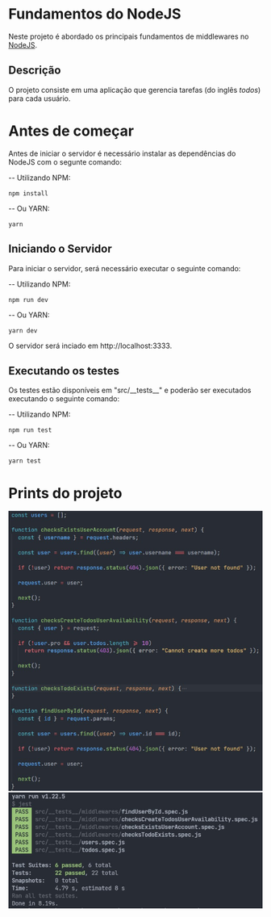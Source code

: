 # Fundamentos do NodeJS

Neste projeto é abordado os principais fundamentos de middlewares no [NodeJS](https://nodejs.org/en/).

## Descrição

O projeto consiste em uma aplicação que gerencia tarefas (do inglês _todos_) para cada usuário.

# Antes de começar

Antes de iniciar o servidor é necessário instalar as dependências do NodeJS com o segunte comando:

-- Utilizando NPM:
```
npm install
```

-- Ou YARN:
```
yarn
```

## Iniciando o Servidor

Para iniciar o servidor, será necessário executar o seguinte comando:

-- Utilizando NPM:
```
npm run dev
```

-- Ou YARN:
```
yarn dev
```

O servidor será inciado em http://localhost:3333.

## Executando os testes

Os testes estão disponíveis em "src/_\_tests__" e poderão ser executados executando o seguinte comando:

-- Utilizando NPM:
```
npm run test
```

-- Ou YARN:
```
yarn test
```

# Prints do projeto

![Middlewares](https://github.com/EduardoAlcebiades/nodejs-conceitos-middlewares/blob/main/assets/images/middlewares.jpg?raw=true)
![Tests running](https://github.com/EduardoAlcebiades/nodejs-conceitos-middlewares/blob/main/assets/images/tests.jpg?raw=true)

